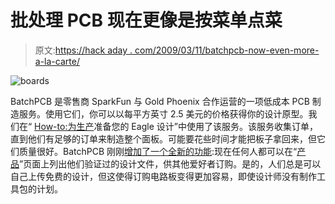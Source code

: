 # 批处理 PCB 现在更像是按菜单点菜

> 原文:[https://hack aday . com/2009/03/11/batchpcb-now-even-more-a-la-carte/](https://hackaday.com/2009/03/11/batchpcb-now-even-more-a-la-carte/)

![boards](../Images/7fff7343df4a3de629433d8d3c27f096.png "boards")

BatchPCB 是零售商 SparkFun 与 Gold Phoenix 合作运营的一项低成本 PCB 制造服务。使用它们，你可以以每平方英寸 2.5 美元的价格获得你的设计原型。我们在“ [How-to:为生产](http://hackaday.com/2009/01/15/how-to-prepare-your-eagle-designs-for-manufacture/)准备您的 Eagle 设计”中使用了该服务。该服务收集订单，直到他们有足够的订单来制造整个面板。可能要花些时间才能把板子拿回来，但它们质量很好。BatchPCB 刚刚[增加了一个全新的功能](http://www.sparkfun.com/commerce/news.php?id=242):现在任何人都可以在“[产品](http://www.batchpcb.com/index.php/Products)”页面上列出他们验证过的设计文件，供其他爱好者订购。是的，人们总是可以自己上传免费的设计，但这使得订购电路板变得更加容易，即使设计师没有制作工具包的计划。